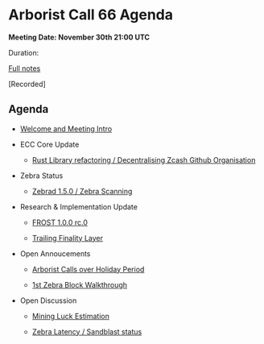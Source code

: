 # Arborist Call 66 Agenda

**Meeting Date: November 30th 21:00 UTC**

Duration: 

[Full notes](https://github.com/ZcashCommunityGrants/arboretum-notes/blob/main/AllArboristCallNotes/Arborist%20Call%2066-Notes.md)

[Recorded]


## Agenda


+ [Welcome and Meeting Intro](https://github.com/ZcashCommunityGrants/arboretum-notes/blob/main/AllArboristCallNotes/Arborist%20Call%2066-Notes.md#0-welcome--intro)


+ ECC Core Update 

     - [Rust Library refactoring / Decentralising Zcash Github Organisation](https://github.com/ZcashCommunityGrants/arboretum-notes/blob/main/AllArboristCallNotes/Arborist%20Call%2066-Notes.md#1-ecc-update---rust-library-refactoring--decentralising-zcash-github-organisation)

     
+ Zebra Status 

     - [Zebrad 1.5.0 / Zebra Scanning](https://github.com/ZcashCommunityGrants/arboretum-notes/blob/main/AllArboristCallNotes/Arborist%20Call%2066-Notes.md#2-zebra-update---zebrad-150--zebra-scanning)




+ Research & Implementation Update 

     - [FROST 1.0.0 rc.0](https://github.com/ZcashCommunityGrants/arboretum-notes/blob/main/AllArboristCallNotes/Arborist%20Call%2066-Notes.md#3-research--implementation-updates-i-frost-100--rc0)

     - [Trailing Finality Layer](https://github.com/ZcashCommunityGrants/arboretum-notes/blob/main/AllArboristCallNotes/Arborist%20Call%2066-Notes.md#3-research--implementation-updates-ii-trailing-finality-layer)


+ Open Annoucements

     - [Arborist Calls over Holiday Period](https://github.com/ZcashCommunityGrants/arboretum-notes/blob/main/AllArboristCallNotes/Arborist%20Call%2066-Notes.md#4-open-announcements---arborist-calls-over-holiday-period)

     - [1st Zebra Block Walkthrough](https://github.com/ZcashCommunityGrants/arboretum-notes/blob/main/AllArboristCallNotes/Arborist%20Call%2066-Notes.md#4-open-announcements---1st-zebra-block-walkthrough)

+ Open Discussion

     - [Mining Luck Estimation](https://github.com/ZcashCommunityGrants/arboretum-notes/blob/main/AllArboristCallNotes/Arborist%20Call%2066-Notes.md#5-open-discussion-i---mining-luck-estimation)

     - [Zebra Latency / Sandblast status](https://github.com/ZcashCommunityGrants/arboretum-notes/blob/main/AllArboristCallNotes/Arborist%20Call%2066-Notes.md#5-open-discussion-ii---zebra-latency--sandblast-status)